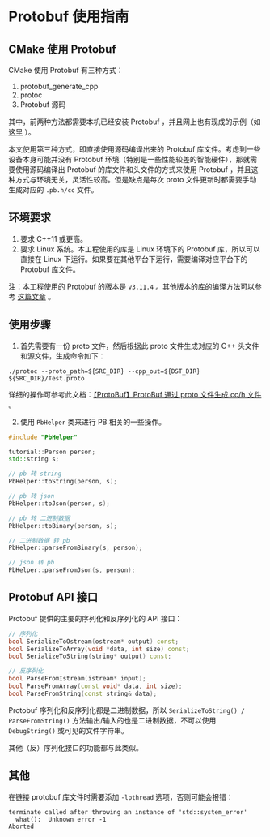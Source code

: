 
# Protobuf 使用指南



## CMake 使用 Protobuf

CMake 使用 Protobuf 有三种方式：

1. protobuf_generate_cpp
2. protoc
3. Protobuf 源码

其中，前两种方法都需要本机已经安装 Protobuf ，并且网上也有现成的示例（如 [这里](https://blog.csdn.net/qq_37868450/article/details/113727764) ）。

本文使用第三种方式，即直接使用源码编译出来的 Protobuf 库文件。考虑到一些设备本身可能并没有 Protobuf 环境（特别是一些性能较差的智能硬件），那就需要使用源码编译出 Protobuf 的库文件和头文件的方式来使用 Protobuf ，并且这种方式与环境无关，灵活性较高。但是缺点是每次 proto 文件更新时都需要手动生成对应的 `.pb.h/cc` 文件。


## 环境要求

1. 要求 C++11 或更高。
2. 要求 Linux 系统。本工程使用的库是 Linux 环境下的 Protobuf 库，所以可以直接在 Linux 下运行。如果要在其他平台下运行，需要编译对应平台下的 Protobuf 库文件。

注：本工程使用的 Protobuf 的版本是 `v3.11.4` 。其他版本的库的编译方法可以参考 [这篇文章](https://blog.csdn.net/unonoi/article/details/131817640) 。


## 使用步骤

1. 首先需要有一份 proto 文件，然后根据此 proto 文件生成对应的 C++ 头文件和源文件，生成命令如下：

```shell
./protoc --proto_path=${SRC_DIR} --cpp_out=${DST_DIR} ${SRC_DIR}/Test.proto
```

详细的操作可参考此文档：[【ProtoBuf】ProtoBuf 通过 proto 文件生成 cc/h 文件](https://blog.csdn.net/unonoi/article/details/120006673) 。

2. 使用 `PbHelper` 类来进行 PB 相关的一些操作。

```c++
#include "PbHelper"

tutorial::Person person;
std::string s;

// pb 转 string
PbHelper::toString(person, s);

// pb 转 json
PbHelper::toJson(person, s);

// pb 转 二进制数据
PbHelper::toBinary(person, s);

// 二进制数据 转 pb
PbHelper::parseFromBinary(s, person);

// json 转 pb
PbHelper::parseFromJson(s, person);
```



## Protobuf API 接口

Protobuf 提供的主要的序列化和反序列化的 API 接口：

```c++
// 序列化
bool SerializeToOstream(ostream* output) const;
bool SerializeToArray(void *data, int size) const;
bool SerializeToString(string* output) const;

// 反序列化
bool ParseFromIstream(istream* input);
bool ParseFromArray(const void* data, int size);
bool ParseFromString(const string& data);
```

Protobuf 序列化和反序列化都是二进制数据，所以 `SerializeToString() / ParseFromString()` 方法输出/输入的也是二进制数据，不可以使用 `DebugString()` 或可见的文件字符串。

其他（反）序列化接口的功能都与此类似。




## 其他

在链接 protobuf 库文件时需要添加 `-lpthread` 选项，否则可能会报错：

```shell
terminate called after throwing an instance of 'std::system_error'
  what():  Unknown error -1
Aborted
```
